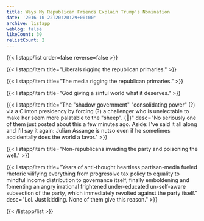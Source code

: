 ```yaml
---
title: Ways My Republican Friends Explain Trump's Nomination
date: '2016-10-22T20:20:29+00:00'
archive: listapp
weblog: false
likeCount: 30
relistCount: 2
---
```



{{< listapp/list order=false reverse=false >}}

   {{< listapp/item title="Liberals rigging the republican primaries." >}}

   {{< listapp/item title="The media rigging the republican primaries." >}}

   {{< listapp/item title="God giving a sinful world what it deserves." >}}

   {{< listapp/item title="The \"shadow government\" \"consolidating power\" (?) via a Clinton presidency by forcing (?) a challenger who is unelectable to make her seem more palatable to the \"sheep\". (🐑)"
      desc="No seriously one of them just posted about this a few minutes ago. Aside: I've said it all along and I'll say it again: Julian Assange is nutso even if he sometimes accidentally does the world a favor." >}}

   {{< listapp/item title="Non-republicans invading the party and poisoning the well." >}}

   {{< listapp/item title="Years of anti-thought heartless partisan-media fueled rhetoric vilifying everything from progressive tax policy to equality to mindful income distribution to governance itself, finally emboldening and fomenting an angry irrational frightened under-educated un-self-aware subsection of the party, which immediately revolted against the party itself."
      desc="Lol. Just kidding. None of them give this reason." >}}

{{< /listapp/list >}}
